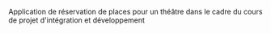 Application de réservation de places pour un théâtre dans le cadre du cours de projet d'intégration et développement
